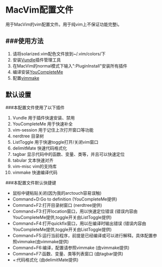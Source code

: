 MacVim配置文件
====
用于MacVim的vim配置文件。用于纯vim上不保证功能完整i。

###使用方法
------
1. 请将solarized.vim配色文件放到~/.vim/colors/下
2. 安装[Vundle](https://github.com/VundleVim/Vundle.vim#quick-start)插件管理工具
3. 在MacVim的normal模式下输入":PluginInstall"安装所有插件
4. 编译安装[YouCompleteMe](https://github.com/Valloric/YouCompleteMe#installation)
5. 配置[vimmake](https://github.com/skywind3000/vimmake)


默认设置
-----
###本配置文件使用了以下插件
1. Vundle 用于插件快速安装、禁用
2. YouCompleteMe 用于快速补全
3. vim-session 用于记住上次打开窗口等功能
4. nerdtree 目录树
5. ListToggle 用于快速toggle打开/关闭vim窗口
6. delimitMate 快速代码格式化
7. tagbar 显示代码中的函数、变量、类等，并且可以快速定位
8. tabular 文本快速对齐
9. vim-misc vim的支持库
10. vimmake 快速编译代码

###本配置文件默认快捷键
* 鼠标中键粘贴关闭(因为我的arctouch容易误触)
* Command+D:Go to definition (YouCompleteMe提供)
* Command+F2:打开目录树窗口 (nerdtree提供)
* Command+F3:打开location窗口，用以快速定位错误 (错误内容由YouCompleteMe提供,toggle开关由ListToggle提供)
* Command+F4:打开quickfix窗口，用以在编译时输出错误 (错误内容由YouCompleteMe提供,toggle开关由ListToggle提供)
* Command+F5:运行当前程序，前提是已经编译或可以进行解释。具体配置参照vimmake(由vimmake提供)
* Command+F6:编译，配置请参照vimmake (由vimmake提供)
* Command+F7:函数、变量、类等列表窗口 (由tagbar提供)
* +:代码格式化 (由delimitMate提供)




